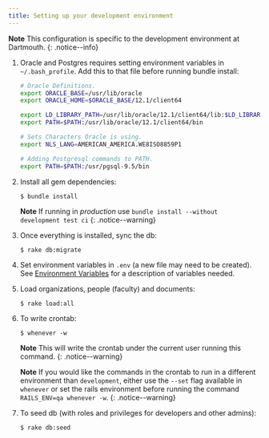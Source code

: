 ```yaml
---
title: Setting up your development environment
---
```


**Note** This configuration is specific to the development environment at Dartmouth.
{: .notice--info}

1. Oracle and Postgres requires setting environment variables in `~/.bash_profile`. Add this to that file before running bundle install:

   ``` bash
   # Oracle Definitions.
   export ORACLE_BASE=/usr/lib/oracle
   export ORACLE_HOME=$ORACLE_BASE/12.1/client64

   export LD_LIBRARY_PATH=/usr/lib/oracle/12.1/client64/lib:$LD_LIBRARY_PATH
   export PATH=$PATH:/usr/lib/oracle/12.1/client64/bin

   # Sets Characters Oracle is using.
   export NLS_LANG=AMERICAN_AMERICA.WE8ISO8859P1

   # Adding Postgresql commands to PATH.
   export PATH=$PATH:/usr/pgsql-9.5/bin
   ```

2. Install all gem dependencies:

   ```shell
   $ bundle install
   ```
   **Note** If running in *production* use `bundle install --without development test ci`
   {: .notice--warning}

3. Once everything is installed, sync the db:

   ```
   $ rake db:migrate
   ```

4. Set environment variables in `.env` (a new file may need to be created). See [Environment Variables](environment_variables) for a description of variables needed.

5. Load organizations, people (faculty) and documents:

   ```
   $ rake load:all
   ```

6. To write crontab:

   ```
   $ whenever -w
   ```

   **Note** This will write the crontab under the current user running this command.
   {: .notice--warning}

   **Note** If you would like the commands in the crontab to run in a different environment than `development`, either use the `--set` flag available in `whenever` or set the rails environment before running the command `RAILS_ENV=qa whenever -w`.
   {: .notice--warning}

7. To seed db (with roles and privileges for developers and other admins):

   ```
   $ rake db:seed
   ```
